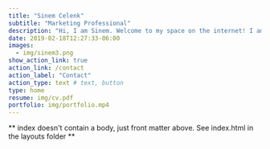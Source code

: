 ```yaml
---
title: "Sinem Celenk"
subtitle: "Marketing Professional"
description: "Hi, I am Sinem. Welcome to my space on the internet! I am a creative marketer with over 5 years of experience in the industry. I've been doing market research, generating marketing strategies, managing campaigns both online and offline, creating launch events, and reporting. I am enthusiastic about working with new brands. Feel free to contact me for any inquires."
date: 2019-02-18T12:27:33-06:00
images:
  - img/sinem3.png
show_action_link: true
action_link: /contact
action_label: "Contact"
action_type: text # text, button
type: home
resume: img/cv.pdf
portfolio: img/portfolio.mp4
---
```


** index doesn't contain a body, just front matter above.
See index.html in the layouts folder **
